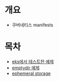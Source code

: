# 개요
* 쿠버네티스 manifests

# 목차
* [eks에서 테스트한 예제](./eks/)
* [emptydir 예제](./emptydir/)
* [ephemeral storage](./ephemeral_storage/)
